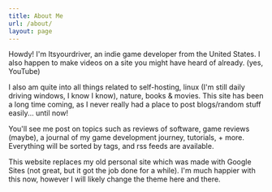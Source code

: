 ```yaml
---
title: About Me
url: /about/
layout: page
---
```


Howdy! I'm Itsyourdriver, an indie game developer from the United States. I also happen to make videos on a site you might have heard of already. (yes, YouTube)

I also am quite into all things related to self-hosting, linux (I'm still daily driving windows, I know I know), nature, books & movies. This site has been a long time coming, as I never really had a place to post blogs/random stuff easily... until now!

You'll see me post on topics such as reviews of software, game reviews (maybe), a journal of my game development journey, tutorials, + more. Everything will be sorted by tags, and rss feeds are available.

This website replaces my old personal site which was made with Google Sites (not great, but it got the job done for a while). I'm much happier with this now, however I will likely change the theme here and there.
